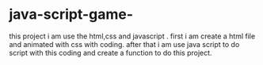 # java-script-game-
this project i am use the html,css and javascript . first i am create a html file and animated with css with coding. after that i am use java script to do script with  this coding and create a function to do this project.
